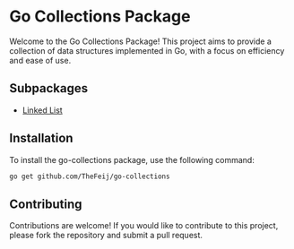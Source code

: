 # Go Collections Package

Welcome to the Go Collections Package! This project aims to
provide a collection of data structures implemented in Go,
with a focus on efficiency and ease of use.

## Subpackages

- [Linked List](./linked-list/readme.md)

## Installation

To install the go-collections package, use the following command:

```sh
go get github.com/TheFeij/go-collections
```

## Contributing

Contributions are welcome! If you would like to contribute to this project,
please fork the repository and submit a pull request.
